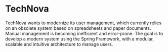 # TechNova
TechNova wants to modernize its user management, which currently relies on an obsolete system based on spreadsheets and paper documents. Manual management is becoming inefficient and error-prone. The goal is to develop a modern system using the Spring Framework, with a modular, scalable and intuitive architecture to manage users.
